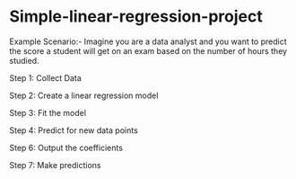 # Simple-linear-regression-project

Example Scenario:- Imagine you are a data analyst and you want to predict the score a student will get on an exam based on the number of hours they studied.

Step 1: Collect Data

Step 2: Create a linear regression model

Step 3: Fit the model

Step 4: Predict for new data points

Step 6: Output the coefficients

Step 7: Make predictions

